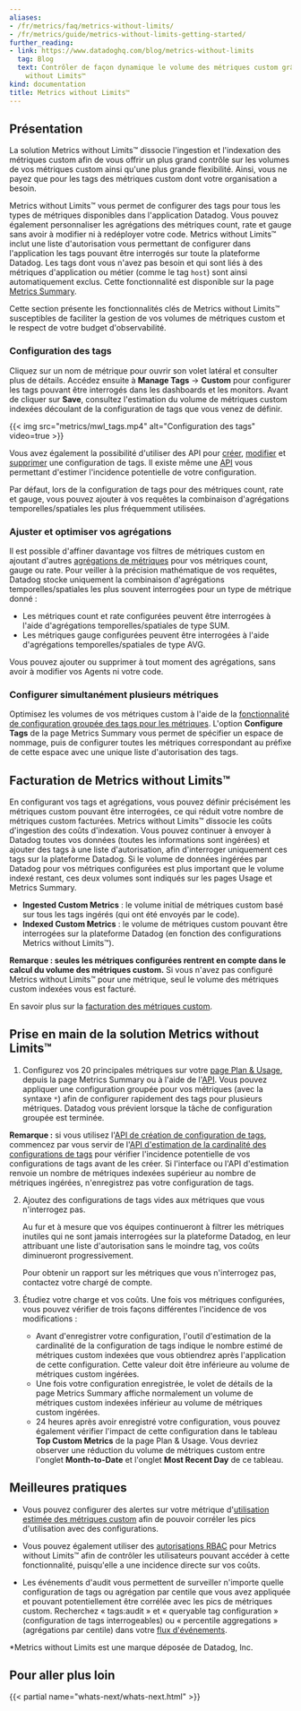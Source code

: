 ```yaml
---
aliases:
- /fr/metrics/faq/metrics-without-limits/
- /fr/metrics/guide/metrics-without-limits-getting-started/
further_reading:
- link: https://www.datadoghq.com/blog/metrics-without-limits
  tag: Blog
  text: Contrôler de façon dynamique le volume des métriques custom grâce à Metrics
    without Limits™
kind: documentation
title: Metrics without Limits™
---
```

## Présentation

La solution Metrics without Limits™ dissocie l'ingestion et l'indexation des métriques custom afin de vous offrir un plus grand contrôle sur les volumes de vos métriques custom ainsi qu'une plus grande flexibilité. Ainsi, vous ne payez que pour les tags des métriques custom dont votre organisation a besoin.

Metrics without Limits™ vous permet de configurer des tags pour tous les types de métriques disponibles dans l'application Datadog. Vous pouvez également personnaliser les agrégations des métriques count, rate et gauge sans avoir à modifier ni à redéployer votre code. Metrics without Limits™ inclut une liste d'autorisation vous permettant de configurer dans l'application les tags pouvant être interrogés sur toute la plateforme Datadog. Les tags dont vous n'avez pas besoin et qui sont liés à des métriques d'application ou métier (comme le tag `host`) sont ainsi automatiquement exclus. Cette fonctionnalité est disponible sur la page [Metrics Summary][1].

Cette section présente les fonctionnalités clés de Metrics without Limits™ susceptibles de faciliter la gestion de vos volumes de métriques custom et le respect de votre budget d'observabilité.

### Configuration des tags

Cliquez sur un nom de métrique pour ouvrir son volet latéral et consulter plus de détails. Accédez ensuite à **Manage Tags** -> **Custom** pour configurer les tags pouvant être interrogés dans les dashboards et les monitors. Avant de cliquer sur **Save**, consultez l'estimation du volume de métriques custom indexées découlant de la configuration de tags que vous venez de définir.

{{< img src="metrics/mwl_tags.mp4" alt="Configuration des tags" video=true >}}

Vous avez également la possibilité d'utiliser des API pour [créer][2], [modifier][3] et [supprimer][4] une configuration de tags. Il existe même une [API][5] vous permettant d'estimer l'incidence potentielle de votre configuration.

Par défaut, lors de la configuration de tags pour des métriques count, rate et gauge, vous pouvez ajouter à vos requêtes la combinaison d'agrégations temporelles/spatiales les plus fréquemment utilisées.

### Ajuster et optimiser vos agrégations

Il est possible d'affiner davantage vos filtres de métriques custom en ajoutant d'autres [agrégations de métriques][6] pour vos métriques count, gauge ou rate. Pour veiller à la précision mathématique de vos requêtes, Datadog stocke uniquement la combinaison d'agrégations temporelles/spatiales les plus souvent interrogées pour un type de métrique donné :

- Les métriques count et rate configurées peuvent être interrogées à l'aide d'agrégations temporelles/spatiales de type SUM.
- Les métriques gauge configurées peuvent être interrogées à l'aide d'agrégations temporelles/spatiales de type AVG.

Vous pouvez ajouter ou supprimer à tout moment des agrégations, sans avoir à modifier vos Agents ni votre code.



### Configurer simultanément plusieurs métriques

Optimisez les volumes de vos métriques custom à l'aide de la [fonctionnalité de configuration groupée des tags pour les métriques][7]. L'option **Configure Tags** de la page Metrics Summary vous permet de spécifier un espace de nommage, puis de configurer toutes les métriques correspondant au préfixe de cette espace avec une unique liste d'autorisation des tags.

## Facturation de Metrics without Limits™

En configurant vos tags et agrégations, vous pouvez définir précisément les métriques custom pouvant être interrogées, ce qui réduit votre nombre de métriques custom facturées. Metrics without Limits™ dissocie les coûts d'ingestion des coûts d'indexation. Vous pouvez continuer à envoyer à Datadog toutes vos données (toutes les informations sont ingérées) et ajouter des tags à une liste d'autorisation, afin d'interroger uniquement ces tags sur la plateforme Datadog. Si le volume de données ingérées par Datadog pour vos métriques configurées est plus important que le volume indexé restant, ces deux volumes sont indiqués sur les pages Usage et Metrics Summary.

- **Ingested Custom Metrics** : le volume initial de métriques custom basé sur tous les tags ingérés (qui ont été envoyés par le code).
- **Indexed Custom Metrics** : le volume de métriques custom pouvant être interrogées sur la plateforme Datadog (en fonction des configurations Metrics without Limits™).

**Remarque : seules les métriques configurées rentrent en compte dans le calcul du volume des métriques custom.** Si vous n'avez pas configuré Metrics without Limits™ pour une métrique, seul le volume des métriques custom indexées vous est facturé.

En savoir plus sur la [facturation des métriques custom][8].

## Prise en main de la solution Metrics without Limits™

1. Configurez vos 20 principales métriques sur votre [page Plan & Usage][9], depuis la page Metrics Summary ou à l'aide de l'[API][2].
   Vous pouvez appliquer une configuration groupée pour vos métriques (avec la syntaxe `*`) afin de configurer rapidement des tags pour plusieurs métriques. Datadog vous prévient lorsque la tâche de configuration groupée est terminée.

**Remarque :** si vous utilisez l'[API de création de configuration de tags][2], commencez par vous servir de l'[API d'estimation de la cardinalité des configurations de tags][5] pour vérifier l'incidence potentielle de vos configurations de tags avant de les créer. Si l'interface ou l'API d'estimation renvoie un nombre de métriques indexées supérieur au nombre de métriques ingérées, n'enregistrez pas votre configuration de tags.

2. Ajoutez des configurations de tags vides aux métriques que vous n'interrogez pas.

   Au fur et à mesure que vos équipes continueront à filtrer les métriques inutiles qui ne sont jamais interrogées sur la plateforme Datadog, en leur attribuant une liste d'autorisation sans le moindre tag, vos coûts diminueront progressivement.

   Pour obtenir un rapport sur les métriques que vous n'interrogez pas, contactez votre chargé de compte.

3. Étudiez votre charge et vos coûts. Une fois vos métriques configurées, vous pouvez vérifier de trois façons différentes l'incidence de vos modifications :

   - Avant d'enregistrer votre configuration, l'outil d'estimation de la cardinalité de la configuration de tags indique le nombre estimé de métriques custom indexées que vous obtiendrez après l'application de cette configuration. Cette valeur doit être inférieure au volume de métriques custom ingérées.
   - Une fois votre configuration enregistrée, le volet de détails de la page Metrics Summary affiche normalement un volume de métriques custom indexées inférieur au volume de métriques custom ingérées.
   - 24 heures après avoir enregistré votre configuration, vous pouvez également vérifier l'impact de cette configuration dans le tableau **Top Custom Metrics** de la page Plan & Usage. Vous devriez observer une réduction du volume de métriques custom entre l'onglet **Month-to-Date** et l'onglet **Most Recent Day** de ce tableau.

## Meilleures pratiques

- Vous pouvez configurer des alertes sur votre métrique d'[utilisation estimée des métriques custom][10] afin de pouvoir corréler les pics d'utilisation avec des configurations.

- Vous pouvez également utiliser des [autorisations RBAC][11] pour Metrics without Limits™ afin de contrôler les utilisateurs pouvant accéder à cette fonctionnalité, puisqu'elle a une incidence directe sur vos coûts.

- Les événements d'audit vous permettent de surveiller n'importe quelle configuration de tags ou agrégation par centile que vous avez appliquée et pouvant potentiellement être corrélée avec les pics de métriques custom. Recherchez « tags:audit » et « queryable tag configuration » (configuration de tags interrogeables) ou « percentile aggregations » (agrégations par centile) dans votre [flux d'événements][12].

\*Metrics without Limits est une marque déposée de Datadog, Inc.

## Pour aller plus loin

{{< partial name="whats-next/whats-next.html" >}}

[1]: https://app.datadoghq.com/metric/summary
[2]: /api/latest/metrics/#create-a-tag-configuration
[3]: /api/latest/metrics/#update-a-tag-configuration
[4]: /api/latest/metrics/#delete-a-tag-configuration
[5]: /metrics/guide/tag-configuration-cardinality-estimation-tool/
[6]: /metrics/#time-and-space-aggregation
[7]: /metrics/summary/#configuration-of-multiple-metrics
[8]: /account_management/billing/custom_metrics/?tab=countrategauge
[9]: https://app.datadoghq.com/billing/usage
[10]: /account_management/billing/usage_metrics/
[11]: /account_management/rbac/permissions/?tab=ui#metrics
[12]: https://app.datadoghq.com/event/stream